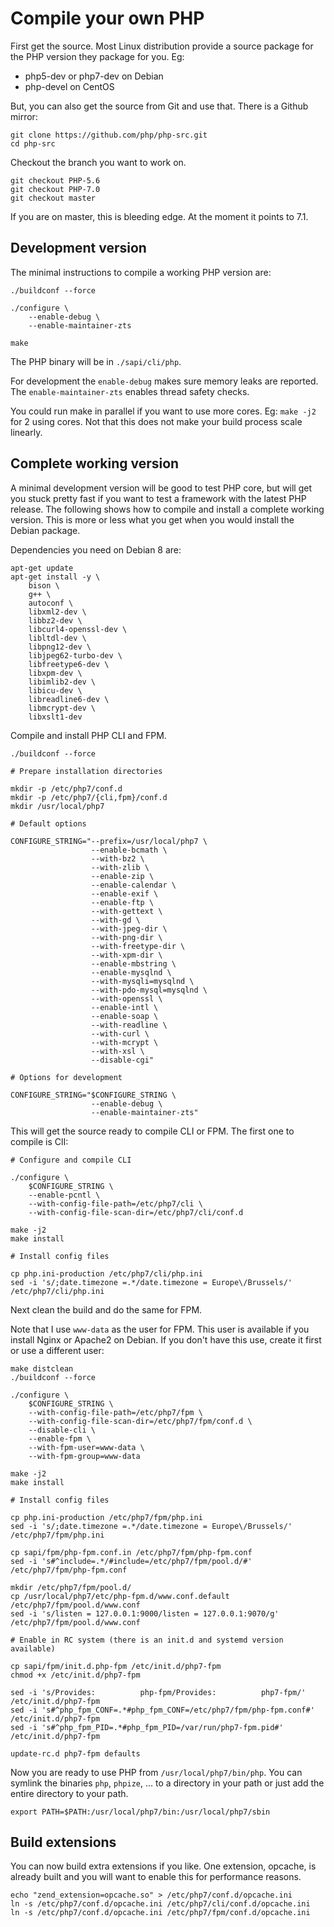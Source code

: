 # Compile your own PHP

First get the source. Most Linux distribution provide a source package
for the PHP version they package for you. Eg:

  - php5-dev or php7-dev on Debian
  - php-devel on CentOS

But, you can also get the source from Git and use that. There is a Github mirror:

```
git clone https://github.com/php/php-src.git
cd php-src
```

Checkout the branch you want to work on.

```
git checkout PHP-5.6
git checkout PHP-7.0
git checkout master
```

If you are on master, this is bleeding edge. At the moment it points to 7.1.

## Development version

The minimal instructions to compile a working PHP version are:

```
./buildconf --force

./configure \
    --enable-debug \
    --enable-maintainer-zts

make
```

The PHP binary will be in ```./sapi/cli/php```.

For development the ```enable-debug``` makes sure memory leaks are reported.
The ```enable-maintainer-zts``` enables thread safety checks.

You could run make in parallel if you want to use more cores. Eg: ```make -j2```
for 2 using cores. Not that this does not make your build process scale linearly.

## Complete working version

A minimal development version will be good to test PHP core, but will get you stuck
pretty fast if you want to test a framework with the latest PHP release. The
following shows how to compile and install a complete working version. This is
more or less what you get when you would install the Debian package.

Dependencies you need on Debian 8 are:

```
apt-get update
apt-get install -y \
    bison \
    g++ \
    autoconf \
    libxml2-dev \
    libbz2-dev \
    libcurl4-openssl-dev \
    libltdl-dev \
    libpng12-dev \
    libjpeg62-turbo-dev \
    libfreetype6-dev \
    libxpm-dev \
    libimlib2-dev \
    libicu-dev \
    libreadline6-dev \
    libmcrypt-dev \
    libxslt1-dev
```

Compile and install PHP CLI and FPM.

```
./buildconf --force

# Prepare installation directories

mkdir -p /etc/php7/conf.d
mkdir -p /etc/php7/{cli,fpm}/conf.d
mkdir /usr/local/php7

# Default options

CONFIGURE_STRING="--prefix=/usr/local/php7 \
                  --enable-bcmath \
                  --with-bz2 \
                  --with-zlib \
                  --enable-zip \
                  --enable-calendar \
                  --enable-exif \
                  --enable-ftp \
                  --with-gettext \
                  --with-gd \
                  --with-jpeg-dir \
                  --with-png-dir \
                  --with-freetype-dir \
                  --with-xpm-dir \
                  --enable-mbstring \
                  --enable-mysqlnd \
                  --with-mysqli=mysqlnd \
                  --with-pdo-mysql=mysqlnd \
                  --with-openssl \
                  --enable-intl \
                  --enable-soap \
                  --with-readline \
                  --with-curl \
                  --with-mcrypt \
                  --with-xsl \
                  --disable-cgi"

# Options for development

CONFIGURE_STRING="$CONFIGURE_STRING \
                  --enable-debug \
                  --enable-maintainer-zts"
```

This will get the source ready to compile CLI or FPM. The first one to compile
is ClI:

```
# Configure and compile CLI

./configure \
    $CONFIGURE_STRING \
    --enable-pcntl \
    --with-config-file-path=/etc/php7/cli \
    --with-config-file-scan-dir=/etc/php7/cli/conf.d

make -j2
make install

# Install config files

cp php.ini-production /etc/php7/cli/php.ini
sed -i 's/;date.timezone =.*/date.timezone = Europe\/Brussels/' /etc/php7/cli/php.ini
```

Next clean the build and do the same for FPM.

Note that I use ```www-data``` as the user for FPM. This user is available if
you install Nginx or Apache2 on Debian. If you don't have this use, create it
first or use a different user:

```
make distclean
./buildconf --force

./configure \
    $CONFIGURE_STRING \
    --with-config-file-path=/etc/php7/fpm \
    --with-config-file-scan-dir=/etc/php7/fpm/conf.d \
    --disable-cli \
    --enable-fpm \
    --with-fpm-user=www-data \
    --with-fpm-group=www-data

make -j2
make install

# Install config files

cp php.ini-production /etc/php7/fpm/php.ini
sed -i 's/;date.timezone =.*/date.timezone = Europe\/Brussels/' /etc/php7/fpm/php.ini

cp sapi/fpm/php-fpm.conf.in /etc/php7/fpm/php-fpm.conf
sed -i 's#^include=.*/#include=/etc/php7/fpm/pool.d/#' /etc/php7/fpm/php-fpm.conf

mkdir /etc/php7/fpm/pool.d/
cp /usr/local/php7/etc/php-fpm.d/www.conf.default /etc/php7/fpm/pool.d/www.conf
sed -i 's/listen = 127.0.0.1:9000/listen = 127.0.0.1:9070/g' /etc/php7/fpm/pool.d/www.conf

# Enable in RC system (there is an init.d and systemd version available)

cp sapi/fpm/init.d.php-fpm /etc/init.d/php7-fpm
chmod +x /etc/init.d/php7-fpm

sed -i 's/Provides:          php-fpm/Provides:          php7-fpm/' /etc/init.d/php7-fpm
sed -i 's#^php_fpm_CONF=.*#php_fpm_CONF=/etc/php7/fpm/php-fpm.conf#' /etc/init.d/php7-fpm
sed -i 's#^php_fpm_PID=.*#php_fpm_PID=/var/run/php7-fpm.pid#' /etc/init.d/php7-fpm

update-rc.d php7-fpm defaults
```

Now you are ready to use PHP from ```/usr/local/php7/bin/php```. You can symlink
the binaries ```php```, ```phpize```, ... to a directory in your path or just
add the entire directory to your path.

```
export PATH=$PATH:/usr/local/php7/bin:/usr/local/php7/sbin
```

## Build extensions

You can now build extra extensions if you like. One extension, opcache, is already
built and you will want to enable this for performance reasons.

```
echo "zend_extension=opcache.so" > /etc/php7/conf.d/opcache.ini
ln -s /etc/php7/conf.d/opcache.ini /etc/php7/cli/conf.d/opcache.ini
ln -s /etc/php7/conf.d/opcache.ini /etc/php7/fpm/conf.d/opcache.ini
```
